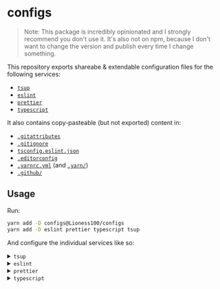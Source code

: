 # configs

> Note: This package is incredibly opinionated and I strongly recommend you
> don't use it. It's also not on npm, because I don't want to change
> the version and publish every time I change something.

This repository exports shareabe & extendable configuration files for the following services:

-   [`tsup`](./tsup.config.js)
-   [`eslint`](./.eslintrc.json)
-   [`prettier`](./.prettierrc.json)
-   [`typescript`](./tsconfig.json)

It also contains copy-pasteable (but not exported) content in:

-   [`.gitattributes`](./.gitattributes)
-   [`.gitignore`](./.gitignore)
-   [`tsconfig.eslint.json`](./tsconfig.eslint.json)
-   [`.editorconfig`](./.editorconfig)
-   [`.yarnrc.yml`](./.yarnrc.yml) (and [`.yarn/`](./.yarn/))
-   [`.github/`](./.github/)

## Usage

Run:

```sh
yarn add -D configs@Lioness100/configs
yarn add -D eslint prettier typescript tsup
```

And configure the individual services like so:

<details>

<summary><code>tsup</code></summary>

`package.json`:

```ts
{
    "scripts": {
        "build": "tsup --config configs/tsup.config.js"
    }
}
```

</details>

<details>
<summary><code>eslint</code></summary>

`package.json`:

```json
{
    "eslintConfig": {
        "extends": ["./node_modules/configs/.eslintrc.json"]
    }
}
```

</details>

<details>
<summary><code>prettier</code></summary>

`package.json`:

```json
{
    "prettier": "configs/prettier"
}
```

</details>

<details>
<summary><code>typescript</code></summary>

`tsconfig.json`:

```json
{
    "extends": "configs/tsconfig",
    "compilerOptions": {
        "outDir": "dist",
        "rootDir": "src"
    },
    "include": ["src"]
}
```

`tsconfig.eslint.json`:

```json
{
    "extends": "./tsconfig.json",
    "include": ["**/*.ts", "**/*.js", "**/*.json"]
}
```

</details>
